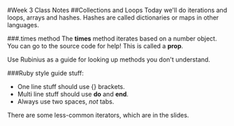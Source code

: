 #Week 3 Class Notes
##Collections and Loops
Today we'll do iterations and loops, arrays and hashes. Hashes are called dictionaries or maps in other languages.

###.times method
The **times** method iterates based on a number object. You can go to the source code for help! This is called a **prop**.

Use Rubinius as a guide for looking up methods you don't understand.

###Ruby style guide stuff:
* One line stuff should use {} brackets.
* Multi line stuff should use **do** and **end**.
* Always use two spaces, *not* tabs.

There are some less-common iterators, which are in the slides.
